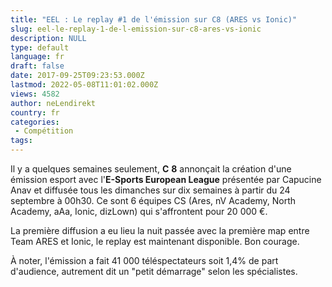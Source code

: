 ```yaml
---
title: "EEL : Le replay #1 de l'émission sur C8 (ARES vs Ionic)"
slug: eel-le-replay-1-de-l-emission-sur-c8-ares-vs-ionic
description: NULL
type: default
language: fr
draft: false
date: 2017-09-25T09:23:53.000Z
lastmod: 2022-05-08T11:01:02.000Z
views: 4582
author: neLendirekt
country: fr
categories:
 - Compétition
tags:
---
```

Il y a quelques semaines seulement, **C** **8** annonçait la création d'une émission esport avec l'**E-Sports European League** présentée par Capucine Anav et diffusée tous les dimanches sur dix semaines à partir du 24 septembre à 00h30\. Ce sont 6 équipes CS (Ares, nV Academy, North Academy, aAa, Ionic, dizLown) qui s'affrontent pour 20 000 €. 

La première diffusion a eu lieu la nuit passée avec la première map entre Team ARES et Ionic, le replay est maintenant disponible. Bon courage.

[](https://www.twitch.tv/eselkidoprod?tt%5Fmedium=vod%5Fembed&tt%5Fcontent=text%5Flink)

À noter, l'émission a fait 41 000 téléspectateurs soit 1,4% de part d'audience, autrement dit un "petit démarrage" selon les spécialistes.
